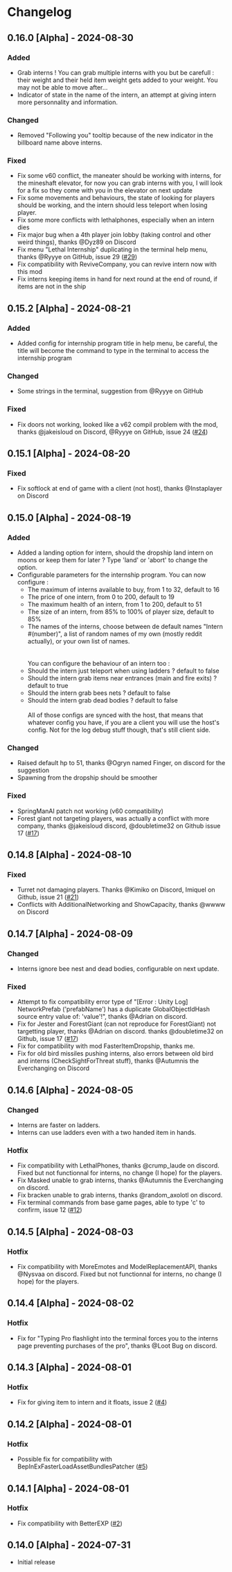 # Changelog

## 0.16.0 [Alpha] - 2024-08-30
### Added
- Grab interns ! You can grab multiple interns with you but be carefull : their weight and their held item weight gets added to your weight. You may not be able to move after...
- Indicator of state in the name of the intern, an attempt at giving intern more personnality and information.
### Changed
- Removed "Following you" tooltip because of the new indicator in the billboard name above interns.
### Fixed
- Fix some v60 conflict, the maneater should be working with interns, for the mineshaft elevator, for now you can grab interns with you, I will look for a fix so they come with you in the elevator on next update
- Fix some movements and behaviours, the state of looking for players should be working, and the intern should less teleport when losing player.
- Fix some more conflicts with lethalphones, especially when an intern dies
- Fix major bug when a 4th player join lobby (taking control and other weird things), thanks @Dyz89 on Discord
- Fix menu "Lethal Internship" duplicating in the terminal help menu, thanks @Ryyye on GitHub, issue 29 ([#29](https://github.com/Szumi57/LethalInternship/issues/29))
- Fix compatibility with ReviveCompany, you can revive intern now with this mod
- Fix interns keeping items in hand for next round at the end of round, if items are not in the ship

## 0.15.2 [Alpha] - 2024-08-21
### Added
- Added config for internship program title in help menu, be careful, the title will become the command to type in the terminal to access the internship program
### Changed
- Some strings in the terminal, suggestion from @Ryyye on GitHub
### Fixed
- Fix doors not working, looked like a v62 compil problem with the mod, thanks @jakeisloud on Discord, @Ryyye on GitHub, issue 24 ([#24](https://github.com/Szumi57/LethalInternship/issues/24))

## 0.15.1 [Alpha] - 2024-08-20
### Fixed
- Fix softlock at end of game with a client (not host), thanks @Instaplayer on Discord

## 0.15.0 [Alpha] - 2024-08-19
### Added
- Added a landing option for intern, should the dropship land intern on moons or keep them for later ? Type 'land' or 'abort' to change the option.
- Configurable parameters for the internship program. You can now configure :
	- The maximum of interns available to buy, from 1 to 32, default to 16
	- The price of one intern, from 0 to 200, default to 19
	- The maximum health of an intern, from 1 to 200, default to 51
	- The size of an intern, from 85% to 100% of player size, default to 85%
	- The names of the interns, choose between de default names "Intern #(number)", a list of random names of my own (mostly reddit actually),
	or your own list of names.	
	</br></br>
    You can configure the behaviour of an intern too :
	- Should the intern just teleport when using ladders ? default to false
	- Should the intern grab items near entrances (main and fire exits) ? default to true
	- Should the intern grab bees nets ? default to false
	- Should the intern grab dead bodies ? default to false
	</br></br>
	All of those configs are synced with the host, that means that whatever config you have, if you are a client you will use the host's config.
	Not for the log debug stuff though, that's still client side.
### Changed
- Raised default hp to 51, thanks @Ogryn named Finger, on discord for the suggestion
- Spawning from the dropship should be smoother
### Fixed
- SpringManAI patch not working (v60 compatibility)
- Forest giant not targeting players, was actually a conflict with more company, thanks @jakeisloud discord, @doubletime32 on Github issue 17 ([#17](https://github.com/Szumi57/LethalInternship/issues/17))

## 0.14.8 [Alpha] - 2024-08-10
### Fixed
- Turret not damaging players. Thanks @Kimiko on Discord, Imiquel on Github, issue 21 ([#21](https://github.com/Szumi57/LethalInternship/issues/21))
- Conflicts with AdditionalNetworking and ShowCapacity, thanks @wwww on Discord

## 0.14.7 [Alpha] - 2024-08-09
### Changed
- Interns ignore bee nest and dead bodies, configurable on next update.
### Fixed
- Attempt to fix compatibility error type of "[Error  : Unity Log] NetworkPrefab ('prefabName') has a duplicate GlobalObjectIdHash source entry value of: 'value'!", thanks @Adrian on discord.
- Fix for Jester and ForestGiant (can not reproduce for ForestGiant) not targetting player, thanks @Adrian on discord. thanks @doubletime32 on Github, issue 17 ([#17](https://github.com/Szumi57/LethalInternship/issues/17))
- Fix for compatibility with mod FasterItemDropship, thanks me.
- Fix for old bird missiles pushing interns, also errors between old bird and interns (CheckSightForThreat stuff), thanks @Autumnis the Everchanging on Discord

## 0.14.6 [Alpha] - 2024-08-05
### Changed
- Interns are faster on ladders.
- Interns can use ladders even with a two handed item in hands.
### Hotfix
- Fix compatibility with LethalPhones, thanks @crump_laude on discord. Fixed but not functionnal for interns, no change (I hope) for the players. 
- Fix Masked unable to grab interns, thanks @Autumnis the Everchanging on discord.
- Fix bracken unable to grab interns, thanks @random_axolotl on discord.
- Fix terminal commands from base game pages, able to type 'c' to confirm, issue 12 ([#12](https://github.com/Szumi57/LethalInternship/issues/12))

## 0.14.5 [Alpha] - 2024-08-03
### Hotfix
- Fix compatibility with MoreEmotes and ModelReplacementAPI, thanks @Nysvaa on discord. Fixed but not functionnal for interns, no change (I hope) for the players. 

## 0.14.4 [Alpha] - 2024-08-02
### Hotfix
- Fix for "Typing Pro flashlight into the terminal forces you to the interns page preventing purchases of the pro", thanks @Loot Bug on discord.

## 0.14.3 [Alpha] - 2024-08-01
### Hotfix
- Fix for giving item to intern and it floats, issue 2 ([#4](https://github.com/Szumi57/LethalInternship/issues/4))

## 0.14.2 [Alpha] - 2024-08-01
### Hotfix
- Possible fix for compatibility with BepInExFasterLoadAssetBundlesPatcher ([#5](https://github.com/Szumi57/LethalInternship/issues/5))

## 0.14.1 [Alpha] - 2024-08-01
### Hotfix
- Fix compatibility with BetterEXP ([#2](https://github.com/Szumi57/LethalInternship/issues/2))

## 0.14.0 [Alpha] - 2024-07-31
- Initial release